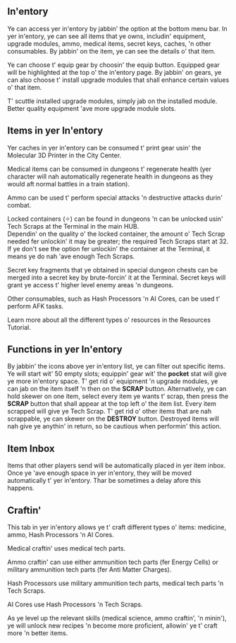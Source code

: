 ## In'entory

Ye can access yer in'entory by jabbin' the option at the bottom menu bar. In yer in'entory, ye can see all items that ye owns, includin' equipment, upgrade modules, ammo, medical items, secret keys, caches, 'n other consumables. By jabbin' on the item, ye can see the details o' that item.

Ye can choose t' equip gear by choosin' the equip button. Equipped gear will be highlighted at the top o' the in'entory page. By jabbin' on gears, ye can also choose t' install upgrade modules that shall enhance certain values o' that item.

T' scuttle installed upgrade modules, simply jab on the installed module. Better quality equipment 'ave more upgrade module slots.

## Items in yer In'entory

Yer caches in yer in'entory can be consumed t' print gear usin' the Molecular 3D Printer in the City Center.  

Medical items can be consumed in dungeons t' regenerate health (yer character will nah automatically regenerate health in dungeons as they would aft normal battles in a train station).

Ammo can be used t' perform special attacks 'n destructive attacks durin' combat.

Locked containers (✧) can be found in dungeons 'n can be unlocked usin' Tech Scraps at the Terminal in the main HUB.  
Dependin' on the quality o' the locked container, the amount o' Tech Scrap needed fer unlockin' it may be greater; the required Tech Scraps start at 32. If ye don't see the option fer unlockin' the container at the Terminal, it means ye do nah 'ave enough Tech Scraps.

Secret key fragments that ye obtained in special dungeon chests can be merged into a secret key by brute-forcin' it at the Terminal. Secret keys will grant ye access t' higher level enemy areas 'n dungeons.  

Other consumables, such as Hash Processors 'n AI Cores, can be used t' perform AFK tasks.

Learn more about all the different types o' resources in the Resources Tutorial.

## Functions in yer In'entory

By jabbin' the icons above yer in'entory list, ye can filter out specific items. Ye will start wit' 50 empty slots; equippin' gear wit' the **pocket** stat will give ye more in'entory space. T' get rid o' equipment 'n upgrade modules, ye can jab on the item itself 'n then on the **SCRAP** button. Alternatively, ye can hold skewer on one item, select every item ye wants t' scrap, then press the **SCRAP** button that shall appear at the top left o' the item list. Every item scrapped will give ye Tech Scrap. T' get rid o' other items that are nah scrappable, ye can skewer on the **DESTROY** button. Destroyed items will nah give ye anythin' in return, so be cautious when performin' this action. 

## Item Inbox

Items that other players send will be automatically placed in yer item inbox. Once ye 'ave enough space in yer in'entory, they will be moved automatically t' yer in'entory. Thar be sometimes a delay afore this happens.

## Craftin'

This tab in yer in'entory allows ye t' craft different types o' items: medicine, ammo, Hash Processors 'n AI Cores.

Medical craftin' uses medical tech parts. 

Ammo craftin' can use either ammunition tech parts (fer Energy Cells) or military ammunition tech parts (fer Anti Matter Charges).

Hash Processors use military ammunition tech parts, medical tech parts 'n Tech Scraps. 

AI Cores use Hash Processors 'n Tech Scraps.  

As ye level up the relevant skills (medical science, ammo craftin', 'n minin'), ye will unlock new recipes 'n become more proficient, allowin' ye t' craft more 'n better items.
